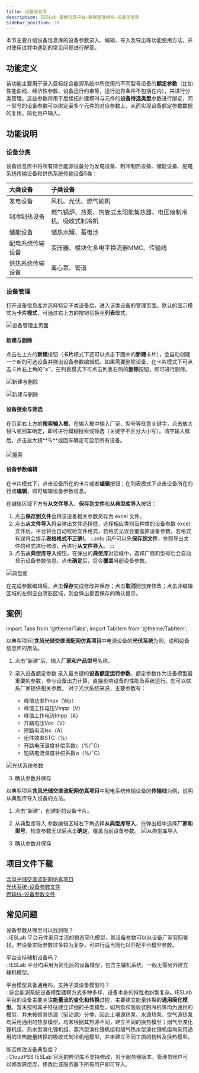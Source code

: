 ```yaml
---
title: 设备信息库
description: IESLab 建模仿真平台-数据管理模块-设备信息库
sidebar_position: 20
---
```


本节主要介绍设备信息库的设备参数录入、编辑、导入及导出等功能使用方法，并对使用过程中遇到的常见问题进行解答。


## 功能定义

该功能主要用于录入目标综合能源系统中所使用的不同型号设备的**额定参数**（比如性能曲线、经济性参数、设备运行约束等，运行边界条件不包括在内），并进行分类管理。这些参数将用于后续拓扑建模时与元件的**设备待选类型**参数进行绑定，同一型号的设备参数可以绑定至多个元件的对应参数上，从而实现设备额定参数数据的复用，简化用户输入。

## 功能说明

### 设备分类

设备信息库中将所有综合能源设备分为发电设备、制冷制热设备、储能设备、配电系统传输设备和供热系统传输设备5类：

| 大类设备 | 子类设备 |
| :--- | :--- |
| 发电设备 | 风机、光伏、燃气轮机 |
| 制冷制热设备 | 燃气锅炉、热泵、热管式太阳能集热器、电压缩制冷机、吸收式制冷机 |
| 储能设备 | 储热水罐、蓄电池 |
| 配电系统传输设备 | 变压器、模块化多电平换流器MMC、传输线 |
| 供热系统传输设备 | 离心泵、管道 |

### 设备管理

打开设备信息库并选择特定子类设备后，进入该类设备的管理页面。默认的显示模式为**卡片模式**，可通过右上方的按钮切换至**列表**模式。

![设备管理主页面](./overview.jpg "设备管理主页面")

#### 新建与删除

点击右上方的**新建**按钮（**卡片**模式下还可以点击下图中的**新建**卡片），会自动创建一个新的可选设备并弹出设备参数编辑框。如果需要删除设备，在卡片模式下可点击卡片右上角的“**×**”，在列表模式下可点击列表右侧的**删除**按钮，即可进行删除。

![新建与删除](./new.png "新建与删除")

![新建与删除](./new1.png "新建与删除")

#### 设备搜索与筛选

在页面右上方的**搜索输入框**，在输入框中输入厂家、型号等任意关键字，点击放大镜🔍或回车确定，即可进行模糊搜索或筛选（关键字不区分大小写）。清空输入框后，点击放大镜**🔍**或回车确定可显示所有设备。


![搜索](./search.png "搜索")

#### 设备参数编辑

在卡片模式下，点击设备所在的卡片或者**编辑**按钮；在列表模式下点击设备所在的行或**编辑**，即可编辑设备参数信息。

在编辑区域下方有**从文件导入**、**保存到文件**和**从典型库导入**按钮：

1. 点击**保存到文件**会将该设备相关参数另存为 excel 文件。
2. 点击**从文件导入**将会弹出文件选择框，选择相应类别及种类的设备参数 excel 文件后，平台将会自动校验文件格式，若格式无误会覆盖原设备参数，若格式有误将会提示**表格格式不正确!**。
:::info
用户可以先**保存到文件**，参照导出文件的格式进行修改，再进行**从文件导入**。
:::
3. 点击**从典型库导入**按钮，在弹出的**典型库**对话框中，选择厂商和型号后会自动显示设备参数信息，点击**确定**后，将会**覆盖**当前设备参数。

![典型库](./typical.png "典型库")

在完成参数编辑后，点击**保存**完成修改并保存；点击**取消**则放弃修改；点击非编辑区域的左侧空白阴影区域，则会弹出是否保存的确认提示。

## 案例

import Tabs from '@theme/Tabs';
import TabItem from '@theme/TabItem';

<Tabs>
<TabItem value="js" label="案例1">

以典型项目[**含风光储交直流配网仿真项目**中电源设备的**光伏系统**为例，说明设备信息库的用法。

1. 点击“新建”后，输入**厂家和产品型号**名称。

2. 录入设备额定参数
录入最关键的**设备额定运行参数**，额定参数作为设备模型最重要的参数，参与设备出力计算，直接影响设备的性能及系统运行。您可以联系厂家提供相关参数。
对于光伏系统来说，主要参数有：  
   - 峰值功率Pmax（Wp）  
   - 峰值工作电压Vmpp（V）  
   - 峰值工作电流Impp（A）  
   - 开路电压Voc（V）  
   - 短路电流Isc（A）  
   - 组件效率STC（%）  
   - 开路电压温度补偿系数c（%/$^{\circ}$C）  
   - 短路电流温度补偿系数α（%/$^{\circ}$C）  

![光伏系统参数](./case1-new.png "光伏系统参数")

3. 确认参数并保存
</TabItem>

<TabItem value="c" label="案例2">

以典型项目**含风光储交直流配网仿真项目**中配电系统传输设备的**传输线**为例，说明从典型库导入设备的方法。

1. 点击“新建”，创建新的设备卡片。

2. 从典型库导入
   参数编辑区域右下角选择**从典型库导入**，在弹出框中选择**厂家和型号**，检查参数无误后点击**确定**，覆盖当前设备参数。
   ![从典型库导入](./typical-case.png)

3. 确认参数并保存
</TabItem>
</Tabs>


## 项目文件下载
 
[含风光储交直流配网仿真项目](../../80-typical-cases/30-ac-dc-hybrid-distribution-system-with-renewables/ac-dc-hybrid-distribution-system-with-renewables.zip)  
[光伏系统-设备参数文件](./PV-JKM590N.xlsx)  
[传输线-设备参数文件](./distribution-line.xlsx)


## 常见问题

设备参数从哪里可以找到呢？  
:    IESLab 平台元件采用主流的稳态简化模型，其设备参数可以从设备厂家官网查找，若设备实际参数过多较为复杂，可进行适当简化以匹配平台模型参数。

平台支持辅机设备吗？  
:    IESLab 平台均采用为简化后的设备模型，包含主辅机系统，一般无需另外建立辅机模型。

平台模型具备通用吗，支持子类设备模型吗？  
:    综合能源系统设备模型建模方式多种多样，设备本身的特性也纷繁复杂。IESLab 平台的设备主要关注**能量流的变化和转换**过程，主要建立能量转换的**通用简化模型**。暂未按照其子特征建立详细的子类模型，如热泵和吸收式制冷机等均为通用的模型，并未按照其热源（驱动源）分类，因此土壤源热泵、水源热泵、空气源热泵均采用通用的热泵模型，均未根据其热源不同，建立不同的换热模型；烟气型溴化锂机组、热水型溴化锂机组、蒸汽型溴化锂机组和烟气热水型溴化锂机组均采用通用的冷热能量转换的吸收式制冷机组模型，并未建立不同工质的物料及换热模型。
    
能否修改设备典型库？  
:   CloudPSS IESLab 官网的典型库不支持修改，对于服务器版本，管理员账户可以修改典型库，修改后该服务器下所有用户即可导入。